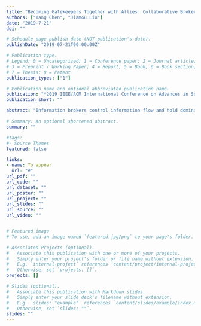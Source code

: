 ```yaml
---
title: "Becoming Gatekeepers Together with Allies: Collaborative Brokerage over Social Networks"
authors: ["Yang Chen", "Jiamou Liu"]
date: "2019-7-21"
doi: ""

# Schedule page publish date (NOT publication's date).
publishDate: "2019-07-21T00:00:00Z"

# Publication type.
# Legend: 0 = Uncategorized; 1 = Conference paper; 2 = Journal article;
# 3 = Preprint / Working Paper; 4 = Report; 5 = Book; 6 = Book section;
# 7 = Thesis; 8 = Patent
publication_types: ["1"]

# Publication name and optional abbreviated publication name.
publication: "*2019 IEEE/ACM International Conference on Advances in Social Networks Analysis and Mining -- ASONAM 2019*"
publication_short: ""

abstract: "Information brokers control information flow and hold dominating positions in a social network. We study how a team of individuals with heterogeneous influencing power may gain such advantageous position through establishing new links. In particular, a collaborative brokerage problem aims to find the smallest set of nodes for a team of individuals with different influencing power to cover the entire network. We phrase this problem as an extension to the classical graph domination problem and thus this problem is NP-hard. We show that a polynomial-time solution exists for directed trees. We then develop efficient algorithms over arbitrary directed networks. To evaluate the algorithms, we run experiments over networks generated using well-known random graph models and real-world datasets. Experimental results show that our algorithms produce relatively good solutions with faster speed."

# Summary. An optional shortened abstract.
summary: ""

#tags:
#- Source Themes
featured: false

links:
- name: To appear
  url: "#"
url_pdf: ""
url_code: ""
url_dataset: ""
url_poster: ""
url_project: ""
url_slides: ""
url_source: ""
url_video: ""


# Featured image
# To use, add an image named `featured.jpg/png` to your page's folder. 

# Associated Projects (optional).
#   Associate this publication with one or more of your projects.
#   Simply enter your project's folder or file name without extension.
#   E.g. `internal-project` references `content/project/internal-project/index.md`.
#   Otherwise, set `projects: []`.
projects: []

# Slides (optional).
#   Associate this publication with Markdown slides.
#   Simply enter your slide deck's filename without extension.
#   E.g. `slides: "example"` references `content/slides/example/index.md`.
#   Otherwise, set `slides: ""`.
slides: ""
---
```



